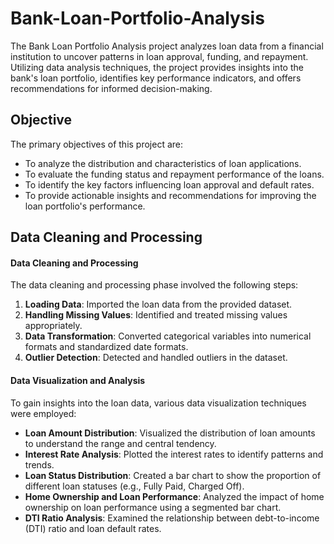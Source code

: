 # Bank-Loan-Portfolio-Analysis
The Bank Loan Portfolio Analysis project analyzes loan data from a financial institution to uncover patterns in loan approval, funding, and repayment. Utilizing data analysis techniques, the project provides insights into the bank's loan portfolio, identifies key performance indicators, and offers recommendations for informed decision-making.
## Objective
The primary objectives of this project are:
- To analyze the distribution and characteristics of loan applications.
- To evaluate the funding status and repayment performance of the loans.
- To identify the key factors influencing loan approval and default rates.
- To provide actionable insights and recommendations for improving the loan portfolio's performance.
## Data Cleaning and Processing
#### Data Cleaning and Processing
The data cleaning and processing phase involved the following steps:
1. **Loading Data**: Imported the loan data from the provided dataset.
2. **Handling Missing Values**: Identified and treated missing values appropriately.
3. **Data Transformation**: Converted categorical variables into numerical formats and standardized date formats.
4. **Outlier Detection**: Detected and handled outliers in the dataset.
#### Data Visualization and Analysis
To gain insights into the loan data, various data visualization techniques were employed:
- **Loan Amount Distribution**: Visualized the distribution of loan amounts to understand the range and central tendency.
- **Interest Rate Analysis**: Plotted the interest rates to identify patterns and trends.
- **Loan Status Distribution**: Created a bar chart to show the proportion of different loan statuses (e.g., Fully Paid, Charged Off).
- **Home Ownership and Loan Performance**: Analyzed the impact of home ownership on loan performance using a segmented bar chart.
- **DTI Ratio Analysis**: Examined the relationship between debt-to-income (DTI) ratio and loan default rates.



